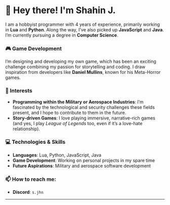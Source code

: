 # 👋 Hey there! I'm Shahin J.

I am a hobbyist programmer with 4 years of experience, primarily working in **Lua** and **Python**. Along the way, I've also picked up **JavaScript** and **Java**. I’m currently pursuing a degree in **Computer Science**.

### 🎮 Game Development
I’m designing and developing my own game, which has been an exciting challenge combining my passion for storytelling and coding. I draw inspiration from developers like **Daniel Mullins**, known for his Meta-Horror games.

### 🌌 Interests
- **Programming within the Military or Aerospace Industries**: I’m fascinated by the technological and security challenges these fields present, and I hope to contribute to them in the future.
- **Story-driven Games**: I love playing immersive, narrative-rich games (and yes, I play *League of Legends* too, even if it’s a love-hate relationship).

### 💻 Technologies & Skills
- **Languages**: Lua, Python, JavaScript, Java
- **Game Development**: Working on personal projects in my spare time
- **Future Aspirations**: Military and aerospace software development

### 📫 How to reach me:
- **Discord**: `s.jhn`

---
